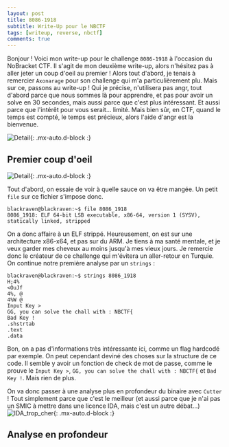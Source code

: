 ```yaml
---
layout: post
title: 8086-1918
subtitle: Write-Up pour le NBCTF
tags: [writeup, reverse, nbctf]
comments: true
---
```

Bonjour ! Voici mon write-up pour le challenge `8086-1918` à l'occasion du NoBracket CTF. Il s'agit de mon deuxième write-up, alors n'hésitez pas à aller jeter un coup d'oeil au premier !
Alors tout d'abord, je tenais à remercier `Axonarage` pour son challenge qui m'a particulièrement plu. Mais sur ce, passons au write-up ! Qui je précise, n'utilisera pas angr, tout d'abord parce que nous sommes là pour apprendre, et pas pour avoir un solve en 30 secondes, mais aussi parce que c'est plus intéressant. Et aussi parce que l'intérêt pour vous serait... limité. Mais bien sûr, en CTF, quand le temps est compté, le temps est précieux, alors l'aide d'angr est la bienvenue.

![Detail](https://cdn.discordapp.com/attachments/822188888297963560/1174445769512734821/865w7w.gif?ex=65679edb&is=655529db&hm=059fd0f075ecc0e222d624ad8815ecbf57abf3eb33b0c54b639fd12ea701eee7&){: .mx-auto.d-block :}

## Premier coup d'oeil
![Detail](https://cdn.discordapp.com/attachments/822188888297963560/1174440973716164720/Capture_decran_26.png?ex=65679a64&is=65552564&hm=c25446e651d41bc94fa0daa205d1bc74345ebb0484938e40db0a612b6ef93c0e&){: .mx-auto.d-block :}

Tout d'abord, on essaie de voir à quelle sauce on va être mangée. Un petit `file` sur ce fichier s'impose donc.
```console
blackraven@blackraven:~$ file 8086_1918
8086_1918: ELF 64-bit LSB executable, x86-64, version 1 (SYSV), statically linked, stripped
```
On a donc affaire à un ELF strippé. Heureusement, on est sur une architecture x86-x64, et pas sur du ARM. Je tiens à ma santé mentale, et je veux garder mes cheveux au moins jusqu'à mes vieux jours. Je remercie donc le créateur de ce challenge qui m'évitera un aller-retour en Turquie.
On continue notre première analyse par un `strings` :
```console
blackraven@blackraven:~$ strings 8086_1918
H;4%
<OuJf
4%, @
4%W @
Input Key >
GG, you can solve the chall with : NBCTF{
Bad Key !
.shstrtab
.text
.data
```
Bon, on a pas d'informations très intéressante ici, comme un flag hardcodé par exemple. On peut cependant deviné des choses sur la structure de ce code. Il semble y avoir un fonction de check de mot de passe, comme le prouve le `Input Key >`, `GG, you can solve the chall with : NBCTF{` et `Bad Key !`. Mais rien de plus.

On va donc passer à une analyse plus en profondeur du binaire avec `Cutter` ! Tout simplement parce que c'est le meilleur (et aussi parce que je n'ai pas un SMIC à mettre dans une licence IDA, mais c'est un autre débat...)
![IDA_trop_cher](https://cdn.discordapp.com/attachments/822188888297963560/1174763036083507290/869rhr.jpg?ex=6568c655&is=65565155&hm=d5a76bfd101041c0e2b052efde20b17bf79fb5017876735dc1b47424ee1179c0&){: .mx-auto.d-block :}

## Analyse en profondeur
